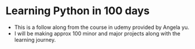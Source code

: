 # Learning Python in 100 days
* This is a follow along from the course in udemy provided by Angela yu.
* I will be making approx 100 minor and major projects along with the learning journey.
